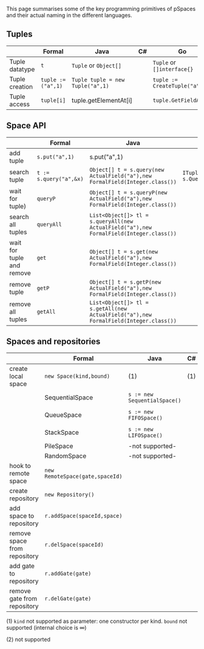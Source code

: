 This page summarises some of the key programming primitives of pSpaces and their actual naming in the different languages. 

## Tuples

| | Formal | Java | C#  | Go | Swift | TypeScript |
| - | - | - | - | - | - | - |
| Tuple datatype | `t` | `Tuple` or `Object[]` |  |  `Tuple` or `[]interface{}` |  |  | |
| Tuple creation | `tuple := ("a",1)` | `Tuple tuple = new Tuple("a",1)` |  | `tuple := CreateTuple("a",1)` |  |  
| Tuple access | `tuple[i]` | tuple.getElementAt[i] |  | `tuple.GetFieldAt(i)` |  |  |  |

## Space API

| | Formal | Java | C#  | Go | Swift | TypeScript |
| - | - | - | - | - | - | - |
| add tuple | `s.put("a",1)` | s.put("a",1) |  | `Put("a",1)` |  |  |
| search tuple | `t := s.query("a",&x)` | `Object[] t = s.query(new ActualField("a"),new FormalField(Integer.class())` | `ITuple t = s.Query("a",typeof(int));` | `t,e := s.QueryP("a",&x)` |  |  |
| wait for tuple) | `queryP` | `Object[] t = s.queryP(new ActualField("a"),new FormalField(Integer.class())` |  | `t,e := s.QueryP("a",&x)` |  |  |
| search all tuples | `queryAll` | `List<Object[]> tl = s.queryAll(new ActualField("a"),new FormalField(Integer.class())` |  | `tl,e := s.QueryAll("a",&x)` |  |  |
| wait for tuple and remove | `get` | `Object[] t = s.get(new ActualField("a"),new FormalField(Integer.class())` |  | `t,e := s.Get("a",&x)` |  |  |
| remove tuple | `getP` | `Object[] t = s.getP(new ActualField("a"),new FormalField(Integer.class())` |  | `t,e := s.GetP("a",&x)` |  |  |
| remove all tuples | `getAll` | `List<Object[]> tl = s.getAll(new ActualField("a"),new FormalField(Integer.class())` |  | `t,e := s.GetAll("a",&x)` |  |  |

## Spaces and repositories

| |  Formal | Java | C#  | Go | Swift | TypeScript |
| - | - | - | - | - | - | - |
| create local space | `new Space(kind,bound)` | (1)  | (1) | (1) | (1) | (1) |
| | SequentialSpace | `s := new SequentialSpace()` |  |  new Space("...") |  |  |
| | QueueSpace      | `s := new FIFOSpace()` |  |  -not supported- |  |  |
| | StackSpace      | `s := new LIFOSpace()` |  | -not supported-  |  |  |
| | PileSpace       | -not supported-  |  |  |  |  |
| | RandomSpace     | -not supported-  |  |  |  |  |
| hook to remote space | `new RemoteSpace(gate,spaceId)` |  |  | |  |  |
| create repository | `new Repository()` |  |  | -not supported-  |  |  |
| add space to repository | `r.addSpace(spaceId,space)` |  |  | -not supported-  |  |  |
| remove space from repository  | `r.delSpace(spaceId)` |  |  | -not supported-  |  |  |
| add gate to repository  | `r.addGate(gate)` |  |  | -not supported-  |  |  |
| remove gate from repository  | `r.delGate(gate)` |  |  | -not supported-  |  |  |

(1) `kind` not supported as parameter: one constructor per kind. `bound` not supported (internal choice is ∞)

(2) not supported
